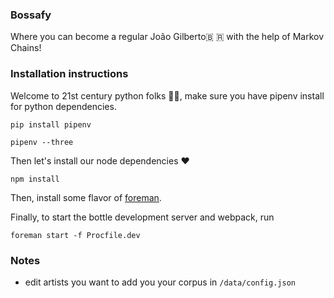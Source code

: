 ### Bossafy
Where you can become a regular João Gilberto🇧 🇷 with the help of Markov Chains!


### Installation instructions

Welcome to 21st century python folks 🐍🚀, make sure you have pipenv install for python dependencies.

``` pip install pipenv ```

``` pipenv --three ```

Then let's install our node dependencies ❤️

``` npm install ```


Then, install some flavor of [foreman](https://github.com/ddollar/foreman).

Finally, to start the bottle development server and webpack, run

``` foreman start -f Procfile.dev ```


### Notes

- edit artists you want to add you your corpus in `/data/config.json`
